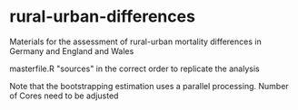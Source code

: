 # rural-urban-differences
Materials for the assessment of rural-urban mortality differences in Germany and England and Wales

masterfile.R "sources" in the correct order to replicate the analysis

Note that the bootstrapping estimation uses a parallel processing. Number of Cores need to be adjusted
